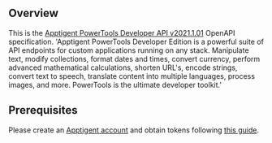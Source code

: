 ## Overview
This is the [Apptigent PowerTools Developer API v2021.1.01](https://portal.apptigent.com/node/612) OpenAPI specification. 'Apptigent PowerTools Developer Edition is a powerful suite of API endpoints for custom applications running on any stack.  Manipulate text, modify collections, format dates and times, convert currency, perform advanced mathematical calculations, shorten URL's, encode strings, convert text to speech, translate content into multiple languages, process images, and more.  PowerTools is the ultimate developer toolkit.'
## Prerequisites

  Please create an [Apptigent account](https://portal.apptigent.com/user/register) and obtain tokens following [this guide](https://portal.apptigent.com/start).

